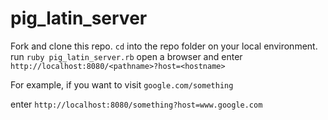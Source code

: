 # pig_latin_server

Fork and clone this repo.
`cd` into the repo folder on your local environment.
run `ruby pig_latin_server.rb`
open a browser and enter `http://localhost:8080/<pathname>?host=<hostname>`

For example, if you want to visit `google.com/something`

enter `http://localhost:8080/something?host=www.google.com`
